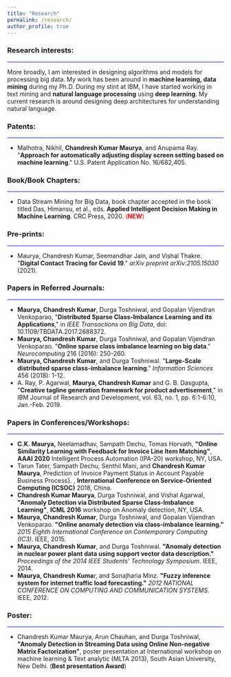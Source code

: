 ```yaml
---
title: "Research"
permalink: /research/
author_profile: true
---
```

### Research interests:

<hr style="background-color: #0000ff;">

 More broadly, I am interested in designing algorithms and models for processing big data. My work has been around in **machine learning, data mining** during my Ph.D. During my stint at IBM, I have started working in text mining and **natural language processing** using **deep learning**. My current research is around designing deep architectures for understanding natural language.

### Patents:

<hr style="background-color: #0000ff;">

- Malhotra, Nikhil, **Chandresh Kumar Maurya**, and Anupama Ray. "**Approach for automatically adjusting display screen setting based on machine learning**." U.S. Patent Application No. 16/682,405.

### Book/Book Chapters:

<hr style="background-color: #0000ff;">

- Data Stream Mining for Big Data, book chapter accepted  in the book titled Das, Himansu, et al., eds. **Applied Intelligent Decision Making in Machine Learning**. CRC Press, 2020. <span style="color:red">(**NEW**)</span>

### Pre-prints:

<hr style="background-color: #0000ff;">

- Maurya, Chandresh Kumar, Seemandhar Jain, and Vishal Thakre. "**Digital Contact Tracing for Covid 19**." *arXiv preprint arXiv:2105.15030* (2021).

  

### Papers in Referred Journals:

<hr style="background-color: #0000ff;">

- **Maurya, Chandresh Kumar**, Durga Toshniwal, and Gopalan Vijendran Venkoparao, "**Distributed Sparse Class-Imbalance Learning and its Applications**," in *IEEE Transactions on Big Data*, doi: 10.1109/TBDATA.2017.2688372.
- **Maurya, Chandresh Kumar**, Durga Toshniwal, and Gopalan Vijendran Venkoparao. "**Online sparse class imbalance learning on big data**." *Neurocomputing* 216 (2016): 250-260.
- **Maurya, Chandresh Kumar**, and Durga Toshniwal. "**Large-Scale distributed sparse class-imbalance learning**." *Information Sciences* 456 (2018): 1-12.
- A. Ray, P. Agarwal, **Maurya, Chandresh Kumar** and G. B. Dasgupta, "**Creative tagline generation framework for product advertisement**," in IBM Journal of Research and Development, vol. 63, no. 1, pp. 6:1-6:10, Jan.-Feb. 2019.

### Papers in Conferences/Workshops:

<hr style="background-color: #0000ff;">

- **C.K. Maurya,** Neelamadhav, Sampath Dechu, Tomas Horvath, **"Online Similarity Learning with Feedback for Invoice Line Item Matching"**, **AAAI 2020** Intelligent Process Automation (IPA-20) workshop, NY, USA.
- Tarun Tater, Sampath Dechu, Senthil Mani, and **Chandresh Kumar Maurya**, Prediction of Invoice Payment Status in Account Payable Business Process}. , **International Conference on Service-Oriented Computing (ICSOC)** 2018, China.
- **Chandresh Kumar Maurya**, Durga Toshniwal, and  Vishal Agarwal, **"Anomaly Detection via Distributed Sparse Class-Imbalance Learning"**, **ICML 2016** workshop on Anomaly detection, NY, USA.
- **Maurya, Chandresh Kumar**, Durga Toshniwal, and Gopalan Vijendran Venkoparao. **"Online anomaly detection via class-imbalance learning."** *2015 Eighth International Conference on Contemporary Computing (IC3)*. IEEE, 2015.
- **Maurya, Chandresh Kumar**, and Durga Toshniwal. **"Anomaly detection in nuclear power plant data using support vector data description."** *Proceedings of the 2014 IEEE Students' Technology Symposium*. IEEE, 2014.
- **Maurya, Chandresh Kuma**r, and Sonajharia Minz. **"Fuzzy inference system for internet traffic load forecasting."** *2012 NATIONAL CONFERENCE ON COMPUTING AND COMMUNICATION SYSTEMS*. IEEE, 2012.

### Poster:

<hr style="background-color: #0000ff;">



- Chandresh Kumar Maurya, Arun Chauhan, and Durga Toshniwal, **"Anomaly Detection in Streaming Data using Online Non-negative Matrix Factorization"**,  poster presentation at International workshop on machine learning \& Text analytic (MLTA 2013), South Asian University, New Delhi.  (**Best  presentation Award**)








